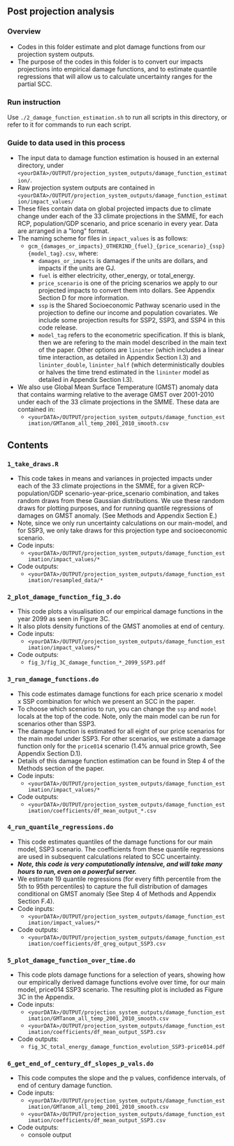 ## Post projection analysis

### Overview
- Codes in this folder estimate and plot damage functions from our projection system outputs. 
- The purpose of the codes in this folder is to convert our impacts projections into empirical damage functions, and to estimate quantile regressions that will allow us to calculate uncertainty ranges for the partial SCC.

### Run instruction
Use `./2_damage_function_estimation.sh` to run all scripts in this directory, or refer to it for commands to run each script.


### Guide to data used in this process
- The input data to damage function estimation is housed in an external directory, under `<yourDATA>/OUTPUT/projection_system_outputs/damage_function_estimation/`. 
- Raw projection system outputs are contained in `<yourDATA>/OUTPUT/projection_system_outputs/damage_function_estimation/impact_values/`
- These files contain data on global projected impacts due to climate change under each of the 33 climate projections in the SMME, for each RCP, population/GDP scenario, and price scenario in every year. Data are arranged in a "long" format.
- The naming scheme for files in `impact_values` is as follows: 
  - `gcm_{damages_or_impacts}_OTHERIND_{fuel}_{price_scenario}_{ssp}{model_tag}.csv`, where: 
    - `damages_or_impacts` is damages if the units are dollars, and impacts if the units are GJ.
    - `fuel` is either electricity, other_energy, or total_energy.
    - `price_scenario` is one of the pricing scenarios we apply to our projected impacts to convert them into dollars. See Appendix Section D for more information. 
    - `ssp` is the Shared Socioeconomic Pathway scenario used in the projection to define our income and population covariates. We include some projection results for SSP2, SSP3, and SSP4 in this code release. 
    - `model_tag` refers to the econometric specification. If this is blank, then we are refering to the main model described in the main text of the paper. Other options are `lininter` (which includes a linear time interaction, as detailed in Appendix Section I.3) and `lininter_double`, `lininter_half` (which deterministically doubles or halves the time trend estimated in the `lininter` model as detailed in Appendix Section I.3).
- We also use Global Mean Surface Temperature (GMST) anomaly data that contains warming relative to the average GMST over 2001-2010 under each of the 33 climate projections in the SMME. These data are contained in: 
  - `<yourDATA>/OUTPUT/projection_system_outputs/damage_function_estimation/GMTanom_all_temp_2001_2010_smooth.csv`

## Contents

### `1_take_draws.R`
- This code takes in means and variances in projected impacts under each of the 33 climate projections in the SMME, for a given RCP-population/GDP scenario-year-price_scenario combination, and takes random draws from these Gaussian distributions. We use these random draws for plotting purposes, and for running quantile regressions of damages on GMST anomaly. (See Methods and Appendix Section E.) 
- Note, since we only run uncertainty calculations on our main-model, and for SSP3, we only take draws for this projection type and socioeconomic scenario. 
- Code inputs:
  - `<yourDATA>/OUTPUT/projection_system_outputs/damage_function_estimation/impact_values/*`
- Code outputs:
  - `<yourDATA>/OUTPUT/projection_system_outputs/damage_function_estimation/resampled_data/*`

### `2_plot_damage_function_fig_3.do`
- This code plots a visualisation of our empirical damage functions in the year 2099 as seen in Figure 3C.
- It also plots density functions of the GMST anomolies at end of century.
- Code inputs:
  - `<yourDATA>/OUTPUT/projection_system_outputs/damage_function_estimation/impact_values/*`
- Code outputs:
  - `fig_3/fig_3C_damage_function_*_2099_SSP3.pdf`
 
### `3_run_damage_functions.do`
- This code estimates damage functions for each price scenario x model x SSP combination for which we present an SCC in the paper. 
- To choose which scenarios to run, you can change the `ssp` and `model` locals at the top of the code. Note, only the main model can be run for scenarios other than SSP3.
- The damage function is estimated for all eight of our price scenarios for the main model under SSP3. For other scenarios, we estimate a damage function only for the `price014` scenario (1.4% annual price growth, See Appendix Section D.1).
- Details of this damage function estimation can be found in Step 4 of the Methods section of the paper. 
- Code inputs:
  - `<yourDATA>/OUTPUT/projection_system_outputs/damage_function_estimation/impact_values/*`
- Code outputs:
  -  `<yourDATA>/OUTPUT/projection_system_outputs/damage_function_estimation/coefficients/df_mean_output_*.csv`

### `4_run_quantile_regressions.do`
- This code estimates quantiles of the damage functions for our main model, SSP3 scenario. The coefficients from these quantile regressions are used in subsequent calculations related to SCC uncertainty.
- ***Note, this code is very computationally intensive, and will take many hours to run, even on a powerful server.***
- We estimate 19 quantile regressions (for every fifth percentile from the 5th to 95th percentiles) to capture the full distribution of damages conditional on GMST anomaly (See Step 4 of Methods and Appendix Section F.4).
- Code inputs:
  - `<yourDATA>/OUTPUT/projection_system_outputs/damage_function_estimation/impact_values/*`
- Code outputs:
  -  `<yourDATA>/OUTPUT/projection_system_outputs/damage_function_estimation/coefficients/df_qreg_output_SSP3.csv`

### `5_plot_damage_function_over_time.do`
- This code plots damage functions for a selection of years, showing how our empirically derived damage functions evolve over time, for our main model, price014 SSP3 scenario. The resulting plot is included as Figure 3C in the Appendix.
- Code inputs:
  - `<yourDATA>/OUTPUT/projection_system_outputs/damage_function_estimation/GMTanom_all_temp_2001_2010_smooth.csv`
  - `<yourDATA>/OUTPUT/projection_system_outputs/damage_function_estimation/coefficients/df_mean_output_SSP3.csv`
- Code outputs:
  - `fig_3C_total_energy_damage_function_evolution_SSP3-price014.pdf`

### `6_get_end_of_century_df_slopes_p_vals.do`
- This code computes the slope and the p values, confidence intervals, of end of century damage function.
- Code inputs:
  - `<yourDATA>/OUTPUT/projection_system_outputs/damage_function_estimation/GMTanom_all_temp_2001_2010_smooth.csv`
  - `<yourDATA>/OUTPUT/projection_system_outputs/damage_function_estimation/coefficients/df_mean_output_SSP3.csv`
- Code outputs:
  - console output







